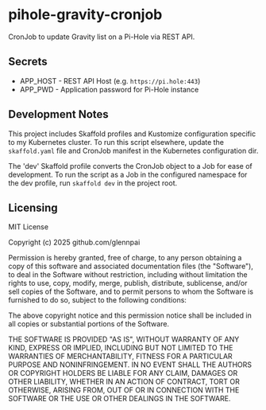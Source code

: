 # pihole-gravity-cronjob
CronJob to update Gravity list on a Pi-Hole via REST API.

## Secrets
- APP_HOST - REST API Host (e.g. `https://pi.hole:443`)
- APP_PWD - Application password for Pi-Hole instance

## Development Notes
This project includes Skaffold profiles and Kustomize configuration specific to my Kubernetes cluster. To run this script elsewhere, update the `skaffold.yaml` file and CronJob manifest in the Kubernetes configuration dir.

The 'dev' Skaffold profile converts the CronJob object to a Job for ease of development. To run the script as a Job in the configured namespace for the dev profile, run `skaffold dev` in the project root.

## Licensing

MIT License

Copyright (c) 2025 github.com/glennpai

Permission is hereby granted, free of charge, to any person obtaining a copy of this software and associated documentation files (the "Software"), to deal in the Software without restriction, including without limitation the rights to use, copy, modify, merge, publish, distribute, sublicense, and/or sell copies of the Software, and to permit persons to whom the Software is furnished to do so, subject to the following conditions:

The above copyright notice and this permission notice shall be included in all copies or substantial portions of the Software.

THE SOFTWARE IS PROVIDED "AS IS", WITHOUT WARRANTY OF ANY KIND, EXPRESS OR IMPLIED, INCLUDING BUT NOT LIMITED TO THE WARRANTIES OF MERCHANTABILITY, FITNESS FOR A PARTICULAR PURPOSE AND NONINFRINGEMENT. IN NO EVENT SHALL THE AUTHORS OR COPYRIGHT HOLDERS BE LIABLE FOR ANY CLAIM, DAMAGES OR OTHER LIABILITY, WHETHER IN AN ACTION OF CONTRACT, TORT OR OTHERWISE, ARISING FROM, OUT OF OR IN CONNECTION WITH THE SOFTWARE OR THE USE OR OTHER DEALINGS IN THE SOFTWARE.
